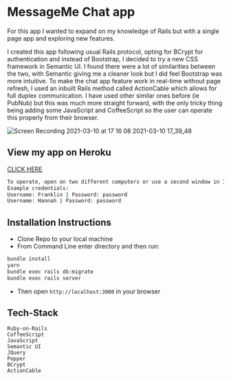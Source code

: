 # MessageMe Chat app

For this app I wanted to expand on my knowledge of Rails but with a single page app and exploring new features.

I created this app following usual Rails protocol, opting for BCrypt for authentication and instead of Bootstrap, I decided to try a new CSS framework in Semantic UI.  I found there were a lot of similarities between the two, with Semantic giving me a cleaner look but I did feel Bootstrap was more intuitive. 
To make the chat app feature work in real-time without page refresh, I used an inbuilt Rails method called ActionCable which allows for full duplex communication.  I have used other similar ones before (ie PubNub) but this was much more straight forward, with the only tricky thing being adding some JavaScript and CoffeeScript so the user can operate this properly from their browser.

![Screen Recording 2021-03-10 at 17 16 08 2021-03-10 17_39_48](https://user-images.githubusercontent.com/71830424/110672642-c47e0400-81c7-11eb-852c-062ba998efb9.gif)

## View my app on Heroku
[CLICK HERE](https://shrouded-spire-09874.herokuapp.com/)
```sh
To operate, open on two different computers or use a second window in Incognito Mode
Example credentials:
Username: Franklin | Password: password
Username: Hannah | Password: password
```

## Installation Instructions
- Clone Repo to your local machine
- From Command Line enter directory and then run:
```sh
bundle install
yarn
bundle exec rails db:migrate
bundle exec rails server
```
- Then open `http://localhost:3000` in your browser

## Tech-Stack 
```
Ruby-on-Rails
CoffeeScript
JavaScript
Semantic UI
JQuery
Popper
BCrypt
ActionCable
```
